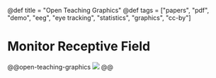 @def title = "Open Teaching Graphics"
@def tags = ["papers", "pdf", "demo", "eeg", "eye tracking", "statistics", "graphics", "cc-by"]

# Monitor Receptive Field


@@open-teaching-graphics
[![](/assets/teaching-resources/open-teaching-graphics/monitor_receptiveField.png)](/assets/teaching-resources/open-teaching-graphics/pdf/monitor_receptiveField.pdf)
@@



